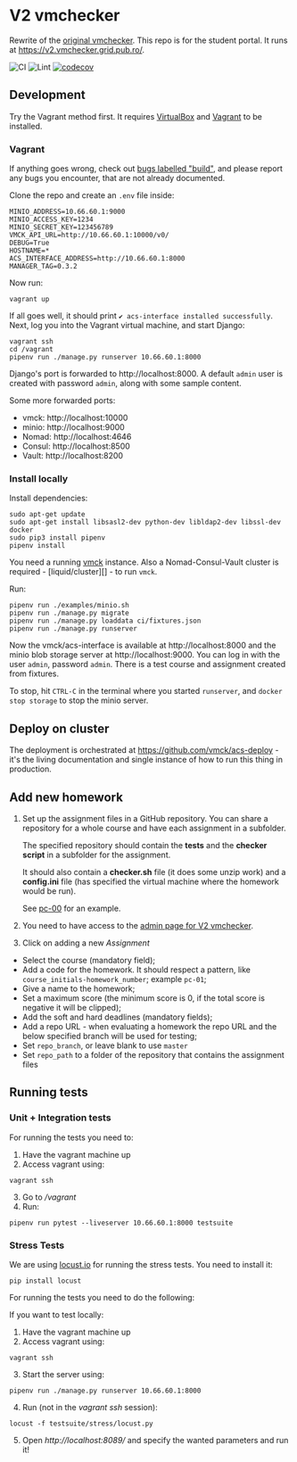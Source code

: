 # V2 vmchecker
Rewrite of the [original vmchecker](https://vmchecker.cs.pub.ro/). This repo is
for the student portal. It runs at https://v2.vmchecker.grid.pub.ro/.

![CI](https://github.com/vmck/acs-interface/workflows/CI/badge.svg)
![Lint](https://github.com/vmck/acs-interface/workflows/Lint/badge.svg)
[![codecov](https://codecov.io/gh/vmck/acs-interface/branch/master/graph/badge.svg)](https://codecov.io/gh/vmck/acs-interface)

## Development

Try the Vagrant method first. It requires [VirtualBox][] and [Vagrant][] to be
installed.

[VirtualBox]: https://www.virtualbox.org/
[Vagrant]: https://www.vagrantup.com/downloads.html


### Vagrant

If anything goes wrong, check out [bugs labelled "build"][], and please report
any bugs you encounter, that are not already documented.

[bugs labelled "build"]: https://github.com/vmck/acs-interface/labels/build

Clone the repo and create an `.env` file inside:

```env
MINIO_ADDRESS=10.66.60.1:9000
MINIO_ACCESS_KEY=1234
MINIO_SECRET_KEY=123456789
VMCK_API_URL=http://10.66.60.1:10000/v0/
DEBUG=True
HOSTNAME=*
ACS_INTERFACE_ADDRESS=http://10.66.60.1:8000
MANAGER_TAG=0.3.2
```

Now run:

```shell
vagrant up
```

If all goes well, it should print `✔ acs-interface installed successfully`.
Next, log you into the Vagrant virtual machine, and start Django:

```shell
vagrant ssh
cd /vagrant
pipenv run ./manage.py runserver 10.66.60.1:8000
```

Django's port is forwarded to http://localhost:8000. A default `admin` user is
created with password `admin`, along with some sample content.

Some more forwarded ports:

* vmck: http://localhost:10000
* minio: http://localhost:9000
* Nomad: http://localhost:4646
* Consul: http://localhost:8500
* Vault: http://localhost:8200


### Install locally

Install dependencies:
```shell
sudo apt-get update
sudo apt-get install libsasl2-dev python-dev libldap2-dev libssl-dev docker
sudo pip3 install pipenv
pipenv install
```

You need a running [vmck][] instance. Also a Nomad-Consul-Vault cluster is
required - [liquid/cluster][] - to run `vmck`.

[vmck]: https://github.com/vmck/vmck
[liquid-cluster]: https://github.com/liquidinvestigations/cluster

Run:

```shell
pipenv run ./examples/minio.sh
pipenv run ./manage.py migrate
pipenv run ./manage.py loaddata ci/fixtures.json
pipenv run ./manage.py runserver
```

Now the vmck/acs-interface is available at http://localhost:8000 and the minio
blob storage server at http://localhost:9000. You can log in with the user
`admin`, password `admin`. There is a test course and assignment created from
fixtures.

To stop, hit `CTRL-C` in the terminal where you started `runserver`, and
`docker stop storage` to stop the minio server.


## Deploy on cluster

The deployment is orchestrated at https://github.com/vmck/acs-deploy - it's the
living documentation and single instance of how to run this thing in
production.

## Add new homework
1. Set up the assignment files in a GitHub repository. You can share a
   repository for a whole course and have each assignment in a subfolder.

   The specified repository should contain the **tests** and the **checker
   script** in a subfolder for the assignment.

   It should also contain a **checker.sh** file (it does some unzip work) and a
   **config.ini** file (has specified the virtual machine where the homework
   would be run).

   See [pc-00](https://github.com/vmck/assignment/tree/master/pc-00) for an
   example.

2. You need to have access to the [admin page for V2 vmchecker](https://v2.vmchecker.cs.pub.ro/admin).
3. Click on adding a new *Assignment*
  - Select the course (mandatory field);
  - Add a code for the homework. It should respect a pattern, like `course_initials-homework_number`; example `pc-01`;
  - Give a name to the homework;
  - Set a maximum score (the minimum score is 0, if the total score is negative it will be clipped);
  - Add the soft and hard deadlines (mandatory fields);
  - Add a repo URL - when evaluating a homework the repo URL and the below specified branch will be used for testing;
  - Set `repo_branch`, or leave blank to use `master`
  - Set `repo_path` to a folder of the repository that contains the assignment files

## Running tests

### Unit + Integration tests

For running the tests you need to:

1. Have the vagrant machine up
2. Access vagrant using:
```
vagrant ssh
```
3. Go to */vagrant*
4. Run:
```
pipenv run pytest --liveserver 10.66.60.1:8000 testsuite
```

### Stress Tests
We are using [locust.io](https://locust.io/) for running the stress tests.
You need to install it:
```
pip install locust
```

For running the tests you need to do the following:

If you want to test locally:

1. Have the vagrant machine up
2. Access vagrant using:
```
vagrant ssh
```
3. Start the server using:
```
pipenv run ./manage.py runserver 10.66.60.1:8000
```
4. Run (not in the *vagrant ssh* session):
```
locust -f testsuite/stress/locust.py
```
5. Open *http://localhost:8089/* and specify the wanted parameters and run it!
